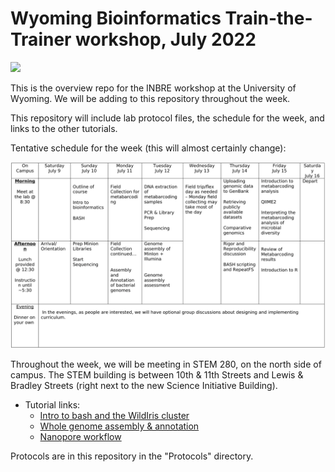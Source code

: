 # Wyoming Bioinformatics Train-the-Trainer workshop, July 2022

![](images/![](images/Schedule.png))


This is the overview repo for the INBRE workshop at the University of Wyoming. We will be adding to this repository throughout the week.

This repository will include lab protocol files, the schedule for the week, and links to the other tutorials. 

Tentative schedule for the week (this will almost certainly change):

![](images/Schedule.png)


Throughout the week, we will be meeting in STEM 280, on the north side of campus. The STEM building is between 10th & 11th Streets and Lewis & Bradley Streets (right next to the new Science Initiative Building).



- Tutorial links:
	- [Intro to bash and the WildIris cluster](https://github.com/seanharrington256/WildIris_tutorial)
	- [Whole genome assembly & annotation](https://github.com/seanharrington256/WY-T3-WGS-Tutorial)
	- [Nanopore workflow](https://github.com/seanharrington256/WildIris-Nanopore-Workflow)


Protocols are in this repository in the "Protocols" directory.